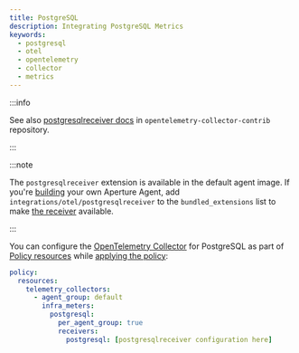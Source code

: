 ```yaml
---
title: PostgreSQL
description: Integrating PostgreSQL Metrics
keywords:
  - postgresql
  - otel
  - opentelemetry
  - collector
  - metrics
---
```


:::info

See also [postgresqlreceiver docs][receiver] in
`opentelemetry-collector-contrib` repository.

:::

:::note

The `postgresqlreceiver` extension is available in the default agent image. If
you're [building][build] your own Aperture Agent, add
`integrations/otel/postgresqlreceiver` to the `bundled_extensions` list to make
[the receiver][receiver] available.

:::

You can configure the [OpenTelemetry Collector][opentelemetry-collector] for
PostgreSQL as part of [Policy resources][policy-resources] while [applying the
policy][applying-policy]:

```yaml
policy:
  resources:
    telemetry_collectors:
      - agent_group: default
        infra_meters:
          postgresql:
            per_agent_group: true
            receivers:
              postgresql: [postgresqlreceiver configuration here]
```

[build]: /reference/aperturectl/build/agent/agent.md
[receiver]:
  https://github.com/open-telemetry/opentelemetry-collector-contrib/tree/main/receiver/postgresqlreceiver
[opentelemetry-collector]: /reference/policies/spec.md#telemetry-collector
[applying-policy]: /use-cases/use-cases.md
[policy-resources]: /reference/policies/spec.md#resources
